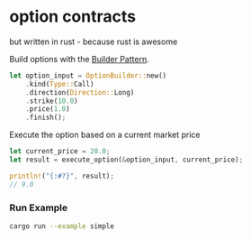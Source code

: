 # option contracts

but written in rust - because rust is awesome

Build options with the [Builder Pattern](https://doc.rust-lang.org/1.0.0/style/ownership/builders.html).

```rust
let option_input = OptionBuilder::new()
    .kind(Type::Call)
    .direction(Direction::Long)
    .strike(10.0)
    .price(1.0)
    .finish();
```

Execute the option based on a current market price

```rust
let current_price = 20.0;
let result = execute_option(&option_input, current_price);

println!("{:#?}", result);
// 9.0
```

### Run Example

```bash
cargo run --example simple
```

